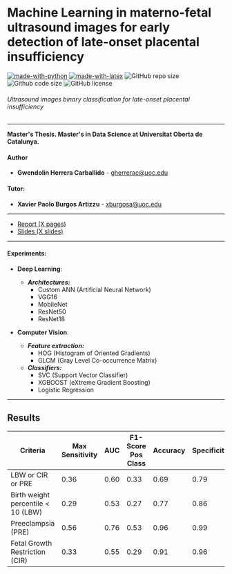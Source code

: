 Machine Learning in materno-fetal ultrasound images for early detection of late-onset placental insufficiency
=

[![made-with-python](https://img.shields.io/badge/Coded%20with-Python-21496b.svg?style=for-the-badge&logo=Python)](https://www.python.org/)
[![made-with-latex](https://img.shields.io/badge/Documented%20with-LaTeX-4c9843.svg?style=for-the-badge&logo=Latex)](https://www.latex-project.org/)
![GitHub repo size](https://img.shields.io/github/repo-size/gwendysyd/Placenta-Insufficiency-Classification?style=for-the-badge&logo=Github)
![Github code size](https://img.shields.io/github/languages/code-size/gwendysyd/Placenta-Insufficiency-Classification?style=for-the-badge&logo=Github)
![GitHub license](https://img.shields.io/github/license/gwendysyd/Placenta-Insufficiency-Classification?style=for-the-badge&logo=Github)

###### Ultrasound images binary classification for late-onset placental insufficiency

***********

**Master's Thesis. Master's in Data Science at Universitat Oberta de Catalunya.**

#### Author
* **Gwendolin Herrera Carballido** - [gherrerac@uoc.edu](mailto:gherrerac@uoc.edu)

#### Tutor: 
* **Xavier Paolo Burgos Artizzu** - [xburgosa@uoc.edu](mailto:xburgosa@uoc.edu)

***************
* [Report (X pages)](http:...)
* [Slides (X slides)](https://github.com/gwendysyd/Placenta-Insufficiency-Classification/blob/master/doc/...pdf)
***************

#### Experiments:
* **Deep Learning**:
    * ***Architectures:***
        * Custom ANN (Artificial Neural Network)
        * VGG16
        * MobileNet
        * ResNet50
        * ResNet18

* **Computer Vision**:
    * ***Feature extraction:***
        * HOG (Histogram of Oriented Gradients)
        * GLCM (Gray Level Co-occurrence Matrix)
    * ***Classifiers:***
        * SVC (Support Vector Classifier)
        * XGBOOST (eXtreme Gradient Boosting)
        * Logistic Regression

***************
## Results

| Criteria | Max Sensitivity | AUC  | F1-Score Pos Class | Accuracy | Specificity | PPV  | NPV  | PLR   | NLR   |
|----------|------------------|------|---------------------|----------|--------------|------|------|-------|-------|
| LBW or CIR or PRE       | 0.36             | 0.60 | 0.33                | 0.69     | 0.79         | 0.31 | 0.82 | 1.64  | 0.83  |
| Birth weight percentile < 10 (LBW)      | 0.29             | 0.53 | 0.27                | 0.77     | 0.86         | 0.27 | 0.86 | 1.96  | 0.84  |
| Preeclampsia (PRE)      | 0.56             | 0.76 | 0.53                | 0.96     | 0.99         | 0.67 | 0.97 | 34.67 | 0.56  |
| Fetal Growth Restriction (CIR)     | 0.33             | 0.55 | 0.29                | 0.91     | 0.96         | 0.33 | 0.94 | 6.42  | 0.78  |
